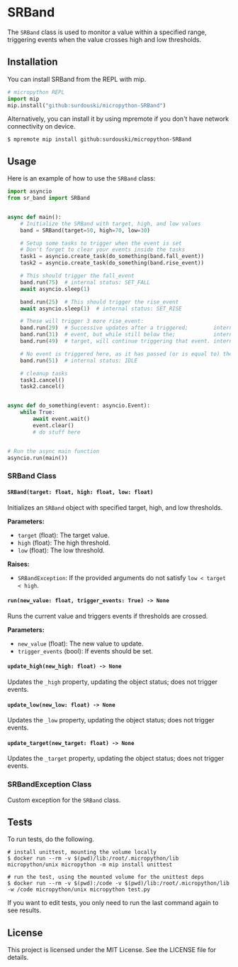# SRBand

The `SRBand` class is used to monitor a value within a specified range, triggering events when the value crosses high and low thresholds.

## Installation

You can install SRBand from the REPL with mip.
```python
# micropython REPL
import mip
mip.install("github:surdouski/micropython-SRBand")
```

Alternatively, you can install it by using mpremote if you don't have network connectivity on device.
```
$ mpremote mip install github:surdouski/micropython-SRBand
```

## Usage

Here is an example of how to use the `SRBand` class:

```python
import asyncio
from sr_band import SRBand


async def main():
    # Initialize the SRBand with target, high, and low values
    band = SRBand(target=50, high=70, low=30)

    # Setup some tasks to trigger when the event is set
    # Don't forget to clear your events inside the tasks
    task1 = asyncio.create_task(do_something(band.fall_event))
    task2 = asyncio.create_task(do_something(band.rise_event))

    # This should trigger the fall_event 
    band.run(75)  # internal status: SET_FALL
    await asyncio.sleep(1)

    band.run(25)  # This should trigger the rise_event
    await asyncio.sleep(1)  # internal status: SET_RISE

    # These will trigger 3 more rise_event:    
    band.run(29)  # Successive updates after a triggered;        internal status: SET_RISE
    band.run(31)  # event, but while still below the;            internal status: SET_RISE
    band.run(49)  # target, will continue triggering that event. internal status: SET_RISE

    # No event is triggered here, as it has passed (or is equal to) the reset point.
    band.run(51)  # internal status: IDLE

    # cleanup tasks
    task1.cancel()
    task2.cancel()


async def do_something(event: asyncio.Event):
    while True:
        await event.wait()
        event.clear()
        # do stuff here


# Run the async main function
asyncio.run(main())
```

### SRBand Class

#### `SRBand(target: float, high: float, low: float)`
Initializes an `SRBand` object with specified target, high, and low thresholds.

**Parameters:**
- `target` (float): The target value.
- `high` (float): The high threshold.
- `low` (float): The low threshold.

**Raises:**
- `SRBandException`: If the provided arguments do not satisfy `low < target < high`.

#### `run(new_value: float, trigger_events: True) -> None`
Runs the current value and triggers events if thresholds are crossed.

**Parameters:**
- `new_value` (float): The new value to update.
- `trigger_events` (bool): If events should be set.

#### `update_high(new_high: float) -> None`
Updates the `_high` property, updating the object status; does not trigger events.

#### `update_low(new_low: float) -> None`
Updates the `_low` property, updating the object status; does not trigger events.

#### `update_target(new_target: float) -> None`
Updates the `_target` property, updating the object status; does not trigger events.

### SRBandException Class

Custom exception for the `SRBand` class.

## Tests

To run tests, do the following.
```
# install unittest, mounting the volume locally
$ docker run --rm -v $(pwd)/lib:/root/.micropython/lib micropython/unix micropython -m mip install unittest

# run the test, using the mounted volume for the unittest deps
$ docker run --rm -v $(pwd):/code -v $(pwd)/lib:/root/.micropython/lib -w /code micropython/unix micropython test.py
```

If you want to edit tests, you only need to run the last command again to see results.


## License

This project is licensed under the MIT License. See the LICENSE file for details.
